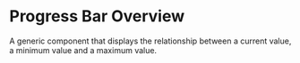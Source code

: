 # Progress Bar Overview

A generic component that displays the relationship between a current value, a minimum value and a maximum value.
